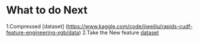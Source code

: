 # What to do Next

1.Compressed [dataset] (https://www.kaggle.com/code/jiweiliu/rapids-cudf-feature-engineering-xgb/data) 
2.Take the New feature [dataset]()
